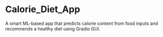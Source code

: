 # Calorie_Diet_App
A smart ML-based app that predicts calorie content from food inputs and recommends a healthy diet using Gradio GUI.
